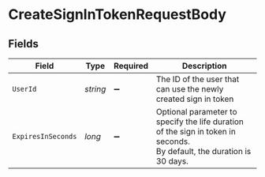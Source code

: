 # CreateSignInTokenRequestBody


## Fields

| Field                                                                                                                 | Type                                                                                                                  | Required                                                                                                              | Description                                                                                                           |
| --------------------------------------------------------------------------------------------------------------------- | --------------------------------------------------------------------------------------------------------------------- | --------------------------------------------------------------------------------------------------------------------- | --------------------------------------------------------------------------------------------------------------------- |
| `UserId`                                                                                                              | *string*                                                                                                              | :heavy_minus_sign:                                                                                                    | The ID of the user that can use the newly created sign in token                                                       |
| `ExpiresInSeconds`                                                                                                    | *long*                                                                                                                | :heavy_minus_sign:                                                                                                    | Optional parameter to specify the life duration of the sign in token in seconds.<br/>By default, the duration is 30 days. |